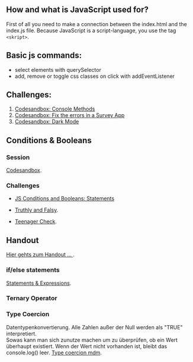 ## How and what is JavaScript used for?

First of all you need to make a connection between the index.html and the index.js file. Because JavaScript is a script-language, you use the tag `<skript>`.

## Basic js commands:

- select elements with querySelector
- add, remove or toggle css classes on click with addEventListener

## Challenges:

1. [Codesandbox: Console Methods](https://codesandbox.io/s/github/neuefische/web-exercises/tree/main/sessions/js-basics/console-methods?file=/js/index.js)
2. [Codesandbox: Fix the errors in a Survey App](https://codesandbox.io/s/github/neuefische/web-exercises/tree/main/sessions/js-basics/survey-error-fixing?file=/js/index.js)
3. [Codesandbox: Dark Mode](https://codesandbox.io/s/github/neuefische/web-exercises/tree/main/sessions/js-basics/dark-mode?file=/README.md)

## Conditions & Booleans

### Session

[Codesandbox](https://codesandbox.io/s/js-conditions-and-booleans-demo-end-m0c24l?file=/js/index.js).

### Challenges

- [JS Conditions and Booleans: Statements](https://codesandbox.io/s/github/neuefische/web-exercises/tree/main/sessions/js-conditions-and-booleans/statements?file=/README.md)

- [Truthly and Falsy](https://codesandbox.io/s/github/neuefische/web-exercises/tree/main/sessions/js-conditions-and-booleans/truthy-and-falsy?file=/js/index.js).

- [Teenager Check](https://codesandbox.io/s/github/neuefische/web-exercises/tree/main/sessions/js-conditions-and-booleans/teenager-check?file=/js/index.js).

## Handout

[Hier gehts zum Handout ... ](https://github.com/neuefische/ffm-web-23-5/blob/main/sessions/js-conditions-and-booleans/js-conditions-and-booleans.md).

### if/else statements

[Statements & Expressions](https://www.joshwcomeau.com/javascript/statements-vs-expressions/).

### Ternary Operator

### Type Coercion

Datentypenkonvertierung. Alle Zahlen außer der Null werden als "TRUE" interpretiert. <br> Sowas kann man sich zunutze machen um zu überprüfen, ob ein Wert überhaupt existiert. Wenn der Wert nicht vorhanden ist, bleibt das console.log() leer.
[Type coercion mdm](https://developer.mozilla.org/en-US/docs/Glossary/Type_coercion).
